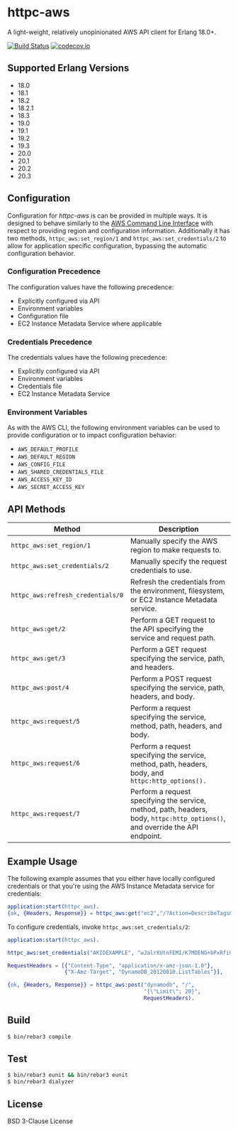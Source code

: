 # httpc-aws

A light-weight, relatively unopinionated AWS API client for Erlang 18.0+.

[![Build Status](https://travis-ci.org/gmr/httpc-aws.svg?branch=master)](https://travis-ci.org/gmr/httpc-aws)
[![codecov.io](https://codecov.io/github/gmr/httpc-aws/coverage.svg?branch=master)](https://codecov.io/github/gmr/httpc-aws?branch=master)

## Supported Erlang Versions

  - 18.0
  - 18.1
  - 18.2
  - 18.2.1
  - 18.3
  - 19.0
  - 19.1
  - 19.2
  - 19.3
  - 20.0
  - 20.1
  - 20.2
  - 20.3

## Configuration

Configuration for *httpc-aws* is can be provided in multiple ways. It is designed
to behave similarly to the [AWS Command Line Interface](http://docs.aws.amazon.com/cli/latest/userguide/cli-chap-getting-started.html)
with respect to providing region and configuration information. Additionally it
has two methods, ``httpc_aws:set_region/1`` and ``httpc_aws:set_credentials/2``
to allow for application specific configuration, bypassing the automatic configuration
behavior.

### Configuration Precedence

The configuration values have the following precedence:

 - Explicitly configured via API
 - Environment variables
 - Configuration file
 - EC2 Instance Metadata Service where applicable

### Credentials Precedence

The credentials values have the following precedence:

 - Explicitly configured via API
 - Environment variables
 - Credentials file
 - EC2 Instance Metadata Service

### Environment Variables

As with the AWS CLI, the following environment variables can be used to provide
configuration or to impact configuration behavior:

 - ``AWS_DEFAULT_PROFILE``
 - ``AWS_DEFAULT_REGION``
 - ``AWS_CONFIG_FILE``
 - ``AWS_SHARED_CREDENTIALS_FILE``
 - ``AWS_ACCESS_KEY_ID``
 - ``AWS_SECRET_ACCESS_KEY``

## API Methods

  Method                             | Description
 ------------------------------------|--------------------------------------------------------------------------------------------
 ``httpc_aws:set_region/1``          | Manually specify the AWS region to make requests to.
 ``httpc_aws:set_credentials/2``     | Manually specify the request credentials to use.
 ``httpc_aws:refresh_credentials/0`` | Refresh the credentials from the environment, filesystem, or EC2 Instance Metadata service.
 ``httpc_aws:get/2``                 | Perform a GET request to the API specifying the service and request path.
 ``httpc_aws:get/3``                 | Perform a GET request specifying the service, path, and headers.
 ``httpc_aws:post/4``                | Perform a POST request specifying the service, path, headers, and body.
 ``httpc_aws:request/5``             | Perform a request specifying the service, method, path, headers, and body.
 ``httpc_aws:request/6``             | Perform a request specifying the service, method, path, headers, body, and ``httpc:http_options().``
 ``httpc_aws:request/7``             | Perform a request specifying the service, method, path, headers, body,  ``httpc:http_options()``, and override the API endpoint.


## Example Usage

The following example assumes that you either have locally configured credentials or that
you're using the AWS Instance Metadata service for credentials:

```erlang
application:start(httpc_aws).
{ok, {Headers, Response}} = httpc_aws:get("ec2","/?Action=DescribeTags&Version=2015-10-01").
```

To configure credentials, invoke ``httpc_aws:set_credentials/2``:

```erlang
application:start(httpc_aws).

httpc_aws:set_credentials("AKIDEXAMPLE", "wJalrXUtnFEMI/K7MDENG+bPxRfiCYEXAMPLEKEY"),

RequestHeaders = [{"Content-Type", "application/x-amz-json-1.0"},
                  {"X-Amz-Target", "DynamoDB_20120810.ListTables"}],

{ok, {Headers, Response}} = httpc_aws:post("dynamodb", "/",
                                           "{\"Limit\": 20}",
                                           RequestHeaders).
```

## Build

```bash
$ bin/rebar3 compile
```

## Test

```bash
$ bin/rebar3 eunit && bin/rebar3 eunit
$ bin/rebar3 dialyzer
```

## License

BSD 3-Clause License

